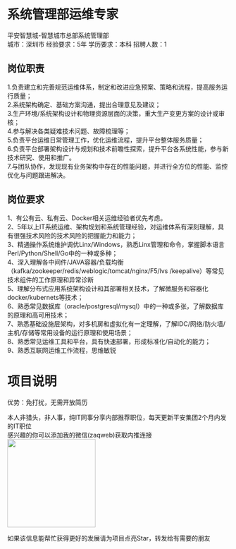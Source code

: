 # 系统管理部运维专家
平安智慧城-智慧城市总部系统管理部  
城市：深圳市 经验要求：5年 学历要求：本科  招聘人数：1

## 岗位职责
1.负责建立和完善规范运维体系，制定和改进应急预案、策略和流程，提高服务运行质量；   
2.系统架构确定、基础方案沟通，提出合理意见及建议；   
3.生产环境/系统架构设计和物理资源层面的决策，重大生产变更方案的设计或审核；   
4.参与解决各类疑难技术问题、故障梳理等；   
5.负责平台运维日常管理工作，优化运维流程，提升平台整体服务质量；   
6.负责平台部署架构设计与规划和技术前瞻性探索，提升平台各系统性能，参与新技术研究、使用和推广。   
7.与团队协作，发现现有业务架构中存在的性能问题，并进行全方位的性能、监控优化与问题跟进解决。

## 岗位要求
1、有公有云、私有云、Docker相关运维经验者优先考虑。    
2、5年以上IT系统运维、架构规划和系统管理经验，对运维体系有深刻理解，具有很强技术风险的技术风险的把握能力和能力；     
3、精通操作系统维护调优Linx/Windows，熟悉Linx管理和命令，掌握脚本语言Perl/Python/Shell/Go中的一种或多种；    
4、深入理解各中间件/JAVA容器/负载均衡（kafka/zookeeper/redis/weblogic/tomcat/nginx/F5/lvs /keepalive）等常见技术组件的工作原理和异常诊断    
5、理解分布式应用系统架构设计和其部署相关技术，了解微服务和容器化docker/kubernets等技术；    
6、熟悉常见数据库（oracle/postgresql/mysql）中的一种或多张，了解数据库的原理和高可用技术；    
7、熟悉基础设施层架构，对多机房和虚拟化有一定理解，了解IDC/网络/防火墙/主机/存储等常用设备的运行原理和使用场景；    
8、熟悉常见运维工具和平台，具有快速部署，形成标准化/自动化的能力；    
9、熟悉互联网运维工作流程，思维敏锐

# 项目说明

优势：免打扰，无需开放简历

本人非猎头，非人事，纯IT同事分享内部推荐职位，每天更新平安集团2个月内发的IT职位  
感兴趣的你可以添加我的微信(zaqweb)获取内推连接  
<img src="https://github.com/zaqweb/PA-IT-JOBS/blob/master/WechatICode.jpeg"  height="200" width="200">

如果该信息能帮忙获得更好的发展请为项目点亮Star，转发给有需要的朋友




